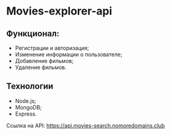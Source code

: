 # Movies-explorer-api

## Функционал:
- Регистрации и авторизация;
- Изменение информации о пользователе;
- Добавление фильмов;
- Удаление фильмов.

## Технологии
- Node.js;
- MongoDB;
- Express.

Ccылка на API: https://api.movies-search.nomoredomains.club
